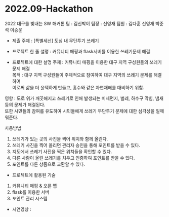 # 2022.09-Hackathon
2022 대구를 빛내는 SW 해커톤
팀 : 김신박이
팀장 : 신영재
팀원 : 김다훈 신영재 박준석 이승운

* 제출 주제 : [특별세선] 도심 내 무단투기 쓰레기

* 프로젝트 한 줄 설명 : 커뮤니티 매핑과 flask서버를 이용한 쓰레기문제 해결

* 프로젝트에 대한 설명
주제 : 커뮤니티 매핑을 이용한 대구 지역 구성원들의 쓰레기 문제 해결</br>
목적 : 대구 지역 구성원들이 주체적으로 참여하여 대구 지역의 쓰레기 문제를 해결하여</br>
      이로써 삶을 더 윤택하게 만들고, 홍수와 같은 자연재해를 대비하기 위함.
      
영향 : 도로 위가 깨끗해지고 쓰레기로 인해 발생되는 미세먼지, 벌레, 하수구 막힘, 냄새 등의 문제가 해결된다.</br>
      또한 시민들의 참여를 유도하여 시민들에게 쓰레기 무단투기 문제에 대한 심각성을 일깨워준다.
      
사용방법
1. 쓰레기가 있는 곳의 사진을 찍어 위치와 함께 올린다.</br>
2. 쓰레기 사진을 찍어 올리면 관리자 승인을 통해 포인트를 받을 수 있다.</br>
3. 지도에서 쓰레기 사진을 찍은 위치들을 확인할 수 있다.</br>
4. 다른 사람이 올린 쓰레기를 치우고 인증하여 포인트를 받을 수 있다.</br>
5. 포인트를 다른 상품으로 교환할 수 있다.</br>

* 프로젝트에 활용된 기술
1. 커뮤니티 매핑 & 오픈 맵
2. flask를 이용한 서버
3. 포인트 관리 시스템

* 시연영상 : 
